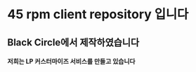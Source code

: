 45 rpm client repository 입니다
==============================





Black Circle에서 제작하였습니다
-----------------------------


#### 저희는 LP 커스터마이즈 서비스를 만들고 있습니다
